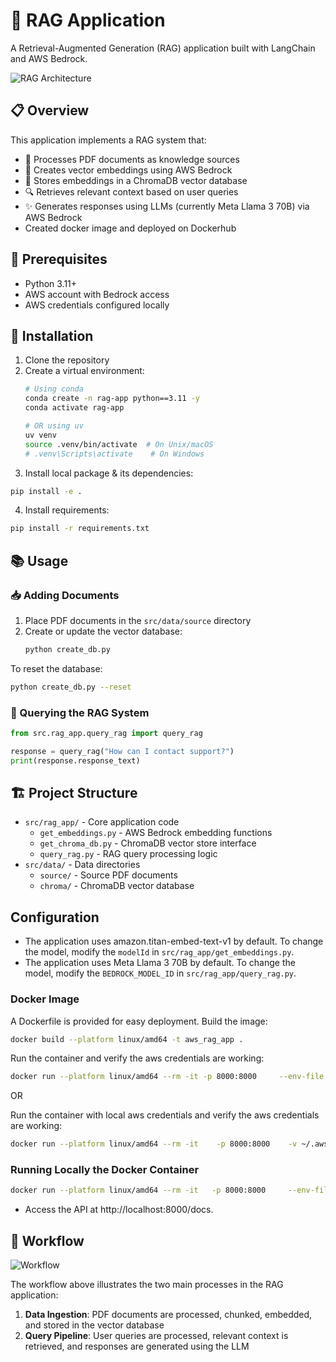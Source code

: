 # 🤖 RAG Application

A Retrieval-Augmented Generation (RAG) application built with LangChain and AWS Bedrock.

![RAG Architecture](https://admin.bentoml.com/uploads/simple_rag_workflow_091648ef39.png)

## 📋 Overview

This application implements a RAG system that:
- 📄 Processes PDF documents as knowledge sources
- 🔢 Creates vector embeddings using AWS Bedrock
- 💾 Stores embeddings in a ChromaDB vector database
- 🔍 Retrieves relevant context based on user queries
- ✨ Generates responses using LLMs (currently Meta Llama 3 70B) via AWS Bedrock
- Created docker image and deployed on Dockerhub

## 🔧 Prerequisites

- Python 3.11+
- AWS account with Bedrock access
- AWS credentials configured locally

## 🚀 Installation

1. Clone the repository
2. Create a virtual environment:
   ```bash
   # Using conda
   conda create -n rag-app python==3.11 -y
   conda activate rag-app
   
   # OR using uv
   uv venv
   source .venv/bin/activate  # On Unix/macOS
   # .venv\Scripts\activate    # On Windows
   ```
3. Install local package & its dependencies:
```bash
pip install -e .
```
4. Install requirements:
```bash
pip install -r requirements.txt
```

## 📚 Usage

### 📥 Adding Documents

1. Place PDF documents in the `src/data/source` directory
2. Create or update the vector database:
   ```bash
   python create_db.py
   ```

To reset the database:
   ```bash
   python create_db.py --reset
   ```

### 🔎 Querying the RAG System

```python
from src.rag_app.query_rag import query_rag

response = query_rag("How can I contact support?")
print(response.response_text)
```

## 🏗️ Project Structure

- `src/rag_app/` - Core application code
  - `get_embeddings.py` - AWS Bedrock embedding functions
  - `get_chroma_db.py` - ChromaDB vector store interface
  - `query_rag.py` - RAG query processing logic
- `src/data/` - Data directories
  - `source/` - Source PDF documents
  - `chroma/` - ChromaDB vector database

## Configuration
- The application uses amazon.titan-embed-text-v1 by default. To change the model, modify the `modelId` in `src/rag_app/get_embeddings.py`.
- The application uses Meta Llama 3 70B by default. To change the model, modify the `BEDROCK_MODEL_ID` in `src/rag_app/query_rag.py`.

### Docker Image

A Dockerfile is provided for easy deployment. Build the image:
```bash
docker build --platform linux/amd64 -t aws_rag_app .
```

Run the container and verify the aws credentials are working:
```bash
docker run --platform linux/amd64 --rm -it -p 8000:8000     --env-file .env     --entrypoint python    aws_rag_app test_aws_credentials.py
```
OR

Run the container with local aws credentials and verify the aws credentials are working:
```bash
docker run --platform linux/amd64 --rm -it    -p 8000:8000    -v ~/.aws:/root/.aws    --entrypoint python    aws_rag_app src/app_api_handler.py
```

### Running Locally the Docker Container
```bash
docker run --platform linux/amd64 --rm -it   -p 8000:8000     --env-file .env    --entrypoint python     aws_rag_app src/app_api_handler.py
```

- Access the API at http://localhost:8000/docs.

## 🔄 Workflow

![Workflow](https://github.com/sourangshupal/aws-rag-deploy/blob/main/assets/workflow.png)

The workflow above illustrates the two main processes in the RAG application:

1. **Data Ingestion**: PDF documents are processed, chunked, embedded, and stored in the vector database
2. **Query Pipeline**: User queries are processed, relevant context is retrieved, and responses are generated using the LLM



